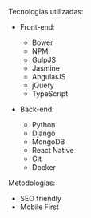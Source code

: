 Tecnologias utilizadas:

- Front-end:
    - Bower
    - NPM
    - GulpJS
    - Jasmine
    - AngularJS
    - jQuery
    - TypeScript

- Back-end:
    - Python
    - Django
    - MongoDB
    - React Native
    - Git
    - Docker

Metodologias:

  - SEO friendly
  - Mobile First
